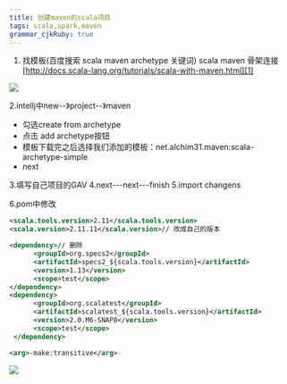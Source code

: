 ```yaml
---
title: 创建maven的scala项目
tags: scala,spark,maven
grammar_cjkRuby: true
---
```



1. 找模板(百度搜索 scala maven archetype 关键词)
scala maven 骨架连接 [http://docs.scala-lang.org/tutorials/scala-with-maven.html][1]

![][2]

2.intellj中new--》project--》maven
- 勾选create from archetype
- 点击 add archetype按钮
- 模板下载完之后选择我们添加的模板：net.alchim31.maven:scala-archetype-simple
- next


3.填写自己项目的GAV
4.next---next---finish
5.import changens

6.pom中修改

``` xml
<scala.tools.version>2.11</scala.tools.version>
<scala.version>2.11.11</scala.version>// 改成自己的版本
```


``` xml
<dependency>// 删除
      <groupId>org.specs2</groupId>
      <artifactId>specs2_${scala.tools.version}</artifactId>
      <version>1.13</version>
      <scope>test</scope>
</dependency>
<dependency>
      <groupId>org.scalatest</groupId>
      <artifactId>scalatest_${scala.tools.version}</artifactId>
      <version>2.0.M6-SNAP8</version>
      <scope>test</scope>
 </dependency>
```


``` xml
<arg>-make:transitive</arg>
```

![][3]


  [1]: http://docs.scala-lang.org/tutorials/scala-with-maven.html
  [2]: https://www.github.com/xiesen310/notes_Images/raw/master/images/1510846163013.jpg
  [3]: https://www.github.com/xiesen310/notes_Images/raw/master/images/1510847071614.jpg